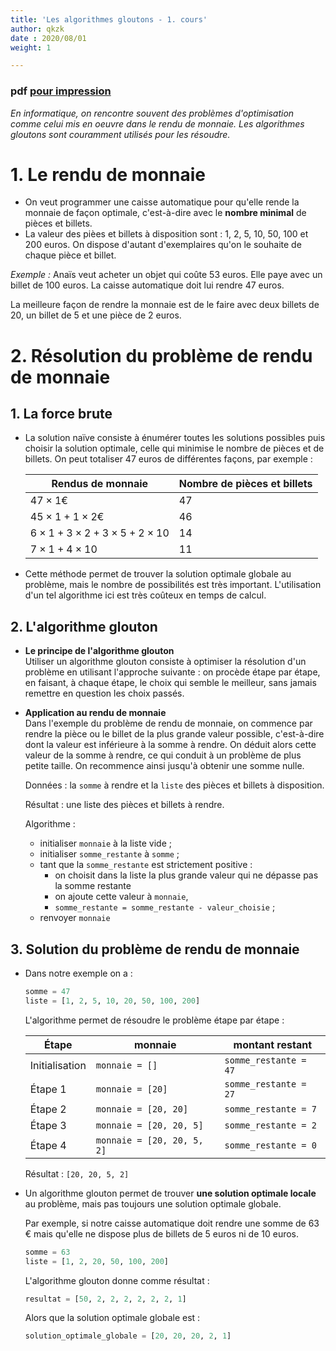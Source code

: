 ```yaml
---
title: 'Les algorithmes gloutons - 1. cours'
author: qkzk
date : 2020/08/01
weight: 1

---
```


### pdf [pour impression](/uploads/docsnsi/algo/glouton/1_cours.pdf)

_En informatique, on rencontre souvent des problèmes d'optimisation comme
celui mis en oeuvre dans le rendu de monnaie. Les algorithmes gloutons sont
couramment utilisés pour les résoudre._

# 1. Le rendu de monnaie

* On veut programmer une caisse automatique pour qu'elle rende la monnaie
    de façon optimale, c'est-à-dire avec le **nombre minimal** de pièces et
    billets.
* La valeur des pièes et billets à disposition sont : 1, 2, 5, 10, 50, 100 et
    200 euros. On dispose d'autant d'exemplaires qu'on le souhaite de chaque
    pièce et billet.

_Exemple :_ Anaïs veut acheter un objet qui coûte 53 euros. Elle paye avec un
billet de 100 euros. La caisse automatique doit lui rendre 47 euros.

La meilleure façon de rendre la monnaie est de le faire avec deux billets de 20,
un billet de 5 et une pièce de 2 euros.

# 2. Résolution du problème de rendu de monnaie

## 1. La force brute

* La solution naïve consiste à énumérer toutes les solutions possibles puis
    choisir la solution optimale, celle qui minimise le nombre de pièces et
    de billets. On peut totaliser 47 euros de différentes façons, par exemple :

    | Rendus de monnaie                                 | Nombre de pièces et billets |
    |---------------------------------------------------|-----------------------------|
    | $47 \times 1$€                                    | 47                          |
    | $45 \times 1 + 1 \times 2$€                       | 46                          |
    | $6\times 1 + 3\times 2 + 3 \times 5 + 2\times 10$ | 14                          |
    | $7 \times 1 + 4 \times 10$                        | 11                          |


* Cette méthode permet de trouver la solution optimale globale au problème,
    mais le nombre de possibilités est très important. L'utilisation d'un tel
    algorithme ici est très coûteux en temps de calcul.

## 2. L'algorithme glouton

* **Le principe de l'algorithme glouton**\
    Utiliser un algorithme glouton consiste à optimiser la résolution d'un
    problème en utilisant l'approche suivante : on procède étape par étape,
    en faisant, à chaque étape, le choix qui semble le meilleur, sans jamais
    remettre en question les choix passés.

* **Application au rendu de monnaie**\
    Dans l'exemple du problème de rendu de monnaie, on commence par rendre la
    pièce ou le billet de la plus grande valeur possible, c'est-à-dire dont
    la valeur est inférieure à la somme à rendre. On déduit alors cette valeur
    de la somme à rendre, ce qui conduit à un problème de plus petite taille.
    On recommence ainsi jusqu'à obtenir une somme nulle.

    Données : la `somme` à rendre et la `liste` des pièces et billets à
    disposition.

    Résultat : une liste des pièces et billets à rendre.

    Algorithme :

    * initialiser `monnaie` à la liste vide ;
    * initialiser `somme_restante` à `somme` ;
    * tant que la `somme_restante` est strictement positive :
        * on choisit dans la liste la plus grande valeur qui ne dépasse pas
            la somme restante
        * on ajoute cette valeur à `monnaie`,
        * `somme_restante = somme_restante - valeur_choisie` ;
    * renvoyer `monnaie`

## 3. Solution du problème de rendu de monnaie

* Dans notre exemple on a :

    ```python
    somme = 47
    liste = [1, 2, 5, 10, 20, 50, 100, 200]
    ```

    L'algorithme permet de résoudre le problème étape par étape :

    | Étape          | monnaie                    | montant restant       |
    |----------------|----------------------------|-----------------------|
    | Initialisation | `monnaie = []`             | `somme_restante = 47` |
    | Étape 1        | `monnaie = [20]`           | `somme_restante = 27` |
    | Étape 2        | `monnaie = [20, 20]`       | `somme_restante = 7`  |
    | Étape 3        | `monnaie = [20, 20, 5]`    | `somme_restante = 2`  |
    | Étape 4        | `monnaie = [20, 20, 5, 2]` | `somme_restante = 0`  |

    Résultat : `[20, 20, 5, 2]`

* Un algorithme glouton permet de trouver **une solution optimale locale** au
    problème, mais pas toujours une solution optimale globale.

    Par exemple, si notre caisse automatique doit rendre une somme de 63 €
    mais qu'elle ne dispose plus de billets de 5 euros ni de 10 euros.

    ```python
    somme = 63
    liste = [1, 2, 20, 50, 100, 200]
    ```

    L'algorithme glouton donne comme résultat :

    ```python
    resultat = [50, 2, 2, 2, 2, 2, 2, 1]
    ```

    Alors que la solution optimale globale est :

    ```python
    solution_optimale_globale = [20, 20, 20, 2, 1]
    ```


